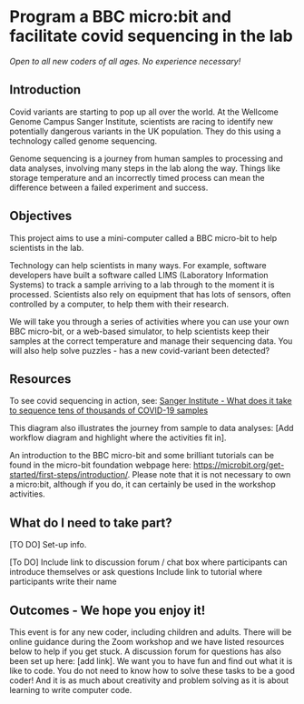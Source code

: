 # Program a BBC micro:bit and facilitate covid sequencing in the lab

*Open to all new coders of all ages. No experience necessary!*

## Introduction

Covid variants are starting to pop up all over the world. At the Wellcome Genome Campus Sanger Institute, scientists are racing to identify new potentially dangerous variants in the UK population. They do this using a technology called genome sequencing.

Genome sequencing is a journey from human samples to processing and data analyses, involving many steps in the lab along the way. Things like storage temperature and an incorrectly timed process can mean the difference between a failed experiment and success.

## Objectives

This project aims to use a mini-computer called a BBC micro-bit to help scientists in the lab.

Technology can help scientists in many ways. For example, software developers have built a software called LIMS (Laboratory Information Systems) to track a sample arriving to a lab through to the moment it is processed. Scientists also rely on equipment that has lots of sensors, often controlled by a computer, to help them with their research.

We will take you through a series of activities where you can use your own BBC micro-bit, or a web-based simulator, to help scientists keep their samples at the correct temperature and manage their sequencing data. You will also help solve puzzles - has a new covid-variant been detected?

## Resources

To see covid sequencing in action, see: [Sanger Institute - What does it take to sequence tens of thousands of COVID-19 samples](https://www.youtube.com/watch?v=Fd40gunBTN0)

This diagram also illustrates the journey from sample to data analyses:
[Add workflow diagram and highlight where the activities fit in].

An introduction to the BBC micro-bit and some brilliant tutorials can be found in the micro-bit foundation webpage here: https://microbit.org/get-started/first-steps/introduction/. Please note that it is not necessary to own a micro:bit, although if you do, it can certainly be used in the workshop activities.

## What do I need to take part?

[TO DO]
Set-up info.

[To DO]
Include link to discussion forum / chat box where participants can introduce themselves or ask questions
Include link to tutorial where participants write their name

## Outcomes - We hope you enjoy it!

This event is for any new coder, including children and adults. There will be online guidance during the Zoom workshop and we have listed resources below to help if you get stuck. A discussion forum for questions has also been set up here: [add link]. We want you to have fun and find out what it is like to code. You do not need to know how to solve these tasks to be a good coder! And it is as much about creativity and problem solving as it is about learning to write computer code.
